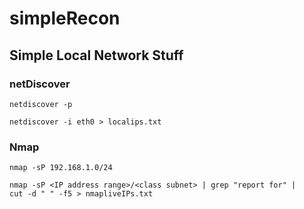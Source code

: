 # simpleRecon

## Simple Local Network Stuff

### netDiscover ###

```netdiscover -p```

```netdiscover -i eth0 > localips.txt```

### Nmap

``` nmap -sP 192.168.1.0/24 ```

``` nmap -sP <IP address range>/<class subnet> | grep "report for" |        cut -d " " -f5 > nmapliveIPs.txt ```

